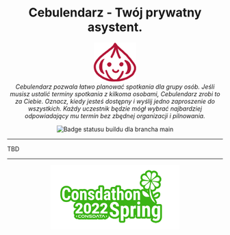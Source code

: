 <h1 align="center">Cebulendarz - Twój prywatny asystent.</h1>

<p align="center">
  <img src="apps/webapp/src/assets/cebula.png" width="100" alt="Logo aplikacji">
  <br>
  <i>Cebulendarz pozwala łatwo planować spotkania dla grupy osób. Jeśli musisz ustalić terminy spotkania z kilkoma osobami, Cebulendarz zrobi to za Ciebie. Oznacz, kiedy jesteś dostępny i wyślij jedno zaproszenie do wszystkich. Każdy uczestnik będzie mógł wybrać najbardziej odpowiadający mu termin bez zbędnej organizacji i pilnowania.</i>
  <br>
</p>

<p align="center">
  <img src="https://github.com/glipecki/cebulendarz/actions/workflows/firebase-hosting-merge.yml/badge.svg" alt="Badge statusu buildu dla brancha main">
</p>

<hr>

TBD

<hr>

<p align="center">
  <img src="docs/consdathon.png" width="300" alt="Logo Consdathonu Summer 2022">
</p>
